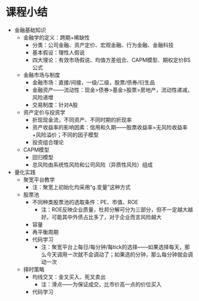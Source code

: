 # 课程小结
- 金融基础知识
  - 金融学的定义：跨期+稀缺性
    - 分类：公司金融、资产定价、宏观金融、行为金融、金融科技
    - 基本假设：理性人假说
    - 四大理论：有效市场假说、均值方差组合、CAPM模型、期权定价BS公式
  - 金融市场与制度
    - 金融市场：直接/间接，一级/二级，股票/债券/衍生品
    - 金融资产——流动性：现金>债券>基金>股票>房地产，流动性递减，风险递增
    - 交易制度：针对A股
  - 资产定价与投资学
    - 折现现金流，不同资产、不同时期的折现率
    - 资产收益率的影响因素：信用和久期——股票收益率=无风险收益率+风险溢价；不同的因子模型
    - 投资组合理论
  - CAPM模型
    - 回归模型
    - 总风险由系统性风险和公司风险（异质性风险）组成
- 量化实践
  - 聚宽平台教学
    - 注：聚宽上初始化均采用“g.变量”这种方式
  - 股票池
    - 不同种类股票池的选取条件：PE、市值、ROE
      - 注：ROE反映企业质量，杜邦分解可分为三部分，但不一定越大越好。可能其中外债占比多了，对于企业而言风险越大
    - 容量
    - 再平衡周期
    - 代码学习
      - 注：聚宽平台上每日/每分钟/每tick的选择——如果选择每天，那么今天调用一次就不会调动了；如果选的分钟，那么每分钟就会调动一次
  - 择时策略
    - 均线交叉：金叉买入、死叉卖出
      - 注：滑点——为保证成交，比市价高一点的价位买入
    - 代码学习
